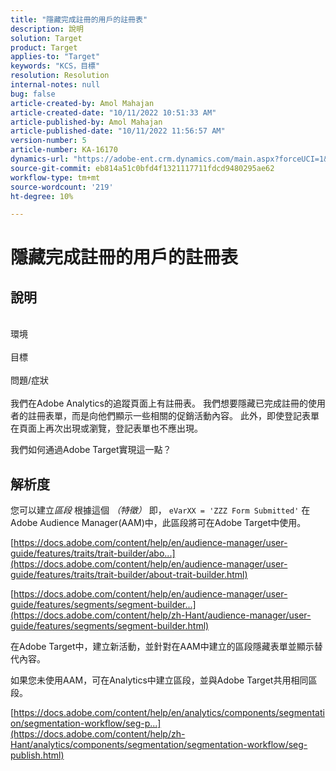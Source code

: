 ```yaml
---
title: "隱藏完成註冊的用戶的註冊表"
description: 說明
solution: Target
product: Target
applies-to: "Target"
keywords: "KCS，目標"
resolution: Resolution
internal-notes: null
bug: false
article-created-by: Amol Mahajan
article-created-date: "10/11/2022 10:51:33 AM"
article-published-by: Amol Mahajan
article-published-date: "10/11/2022 11:56:57 AM"
version-number: 5
article-number: KA-16170
dynamics-url: "https://adobe-ent.crm.dynamics.com/main.aspx?forceUCI=1&pagetype=entityrecord&etn=knowledgearticle&id=0726b6a7-5249-ed11-bba2-002248086cae"
source-git-commit: eb814a51c0bfd4f1321117711fdcd9480295ae62
workflow-type: tm+mt
source-wordcount: '219'
ht-degree: 10%

---
```


# 隱藏完成註冊的用戶的註冊表

## 說明

<br>環境<br><br>
目標
<br><br>問題/症狀<br><br>
我們在Adobe Analytics的追蹤頁面上有註冊表。 我們想要隱藏已完成註冊的使用者的註冊表單，而是向他們顯示一些相關的促銷活動內容。 此外，即使登記表單在頁面上再次出現或瀏覽，登記表單也不應出現。

我們如何通過Adobe Target實現這一點？


## 解析度


您可以建立&#x200B;*區段* 根據這個 *（特徵）* 即， `eVarXX = 'ZZZ Form Submitted'` 在Adobe Audience Manager(AAM)中，此區段將可在Adobe Target中使用。

[https://docs.adobe.com/content/help/en/audience-manager/user-guide/features/traits/trait-builder/abo...](https://docs.adobe.com/content/help/en/audience-manager/user-guide/features/traits/trait-builder/about-trait-builder.html)

[https://docs.adobe.com/content/help/en/audience-manager/user-guide/features/segments/segment-builder...](https://docs.adobe.com/content/help/zh-Hant/audience-manager/user-guide/features/segments/segment-builder.html)

在Adobe Target中，建立新活動，並針對在AAM中建立的區段隱藏表單並顯示替代內容。



如果您未使用AAM，可在Analytics中建立區段，並與Adobe Target共用相同區段。

[https://docs.adobe.com/content/help/en/analytics/components/segmentation/segmentation-workflow/seg-p...](https://docs.adobe.com/content/help/zh-Hant/analytics/components/segmentation/segmentation-workflow/seg-publish.html)
